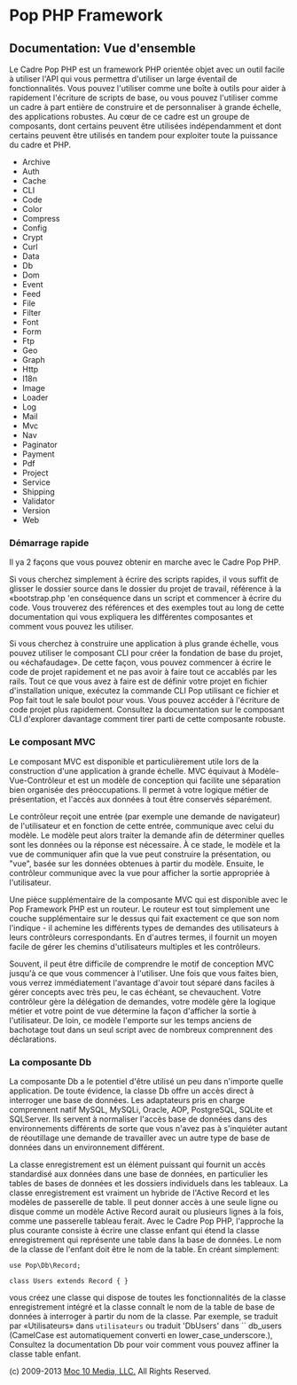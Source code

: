 Pop PHP Framework
=================

Documentation: Vue d'ensemble
-----------------------------

Le Cadre Pop PHP est un framework PHP orientée objet avec un outil
facile à utiliser l'API qui vous permettra d'utiliser un large éventail
de fonctionnalités. Vous pouvez l'utiliser comme une boîte à outils pour
aider à rapidement l'écriture de scripts de base, ou vous pouvez
l'utiliser comme un cadre à part entière de construire et de
personnaliser à grande échelle, des applications robustes. Au cœur de ce
cadre est un groupe de composants, dont certains peuvent être utilisées
indépendamment et dont certains peuvent être utilisés en tandem pour
exploiter toute la puissance du cadre et PHP.

-   Archive
-   Auth
-   Cache
-   CLI
-   Code
-   Color
-   Compress
-   Config
-   Crypt
-   Curl
-   Data
-   Db
-   Dom
-   Event
-   Feed
-   File
-   Filter
-   Font
-   Form
-   Ftp
-   Geo
-   Graph
-   Http
-   I18n
-   Image
-   Loader
-   Log
-   Mail
-   Mvc
-   Nav
-   Paginator
-   Payment
-   Pdf
-   Project
-   Service
-   Shipping
-   Validator
-   Version
-   Web

### Démarrage rapide

Il ya 2 façons que vous pouvez obtenir en marche avec le Cadre Pop PHP.

Si vous cherchez simplement à écrire des scripts rapides, il vous suffit
de glisser le dossier source dans le dossier du projet de travail,
référence à la «bootstrap.php 'en conséquence dans un script et
commencer à écrire du code. Vous trouverez des références et des
exemples tout au long de cette documentation qui vous expliquera les
différentes composantes et comment vous pouvez les utiliser.

Si vous cherchez à construire une application à plus grande échelle,
vous pouvez utiliser le composant CLI pour créer la fondation de base du
projet, ou «échafaudage». De cette façon, vous pouvez commencer à écrire
le code de projet rapidement et ne pas avoir à faire tout ce accablés
par les rails. Tout ce que vous avez à faire est de définir votre projet
en fichier d'installation unique, exécutez la commande CLI Pop utilisant
ce fichier et Pop fait tout le sale boulot pour vous. Vous pouvez
accéder à l'écriture de code projet plus rapidement. Consultez la
documentation sur le composant CLI d'explorer davantage comment tirer
parti de cette composante robuste.

### Le composant MVC

Le composant MVC est disponible et particulièrement utile lors de la
construction d'une application à grande échelle. MVC équivaut à
Modèle-Vue-Contrôleur et est un modèle de conception qui facilite une
séparation bien organisée des préoccupations. Il permet à votre logique
métier de présentation, et l'accès aux données à tout être conservés
séparément.

Le contrôleur reçoit une entrée (par exemple une demande de navigateur)
de l'utilisateur et en fonction de cette entrée, communique avec celui
du modèle. Le modèle peut alors traiter la demande afin de déterminer
quelles sont les données ou la réponse est nécessaire. À ce stade, le
modèle et la vue de communiquer afin que la vue peut construire la
présentation, ou "vue", basée sur les données obtenues à partir du
modèle. Ensuite, le contrôleur communique avec la vue pour afficher la
sortie appropriée à l'utilisateur.

Une pièce supplémentaire de la composante MVC qui est disponible avec le
Pop Framework PHP est un routeur. Le routeur est tout simplement une
couche supplémentaire sur le dessus qui fait exactement ce que son nom
l'indique - il achemine les différents types de demandes des
utilisateurs à leurs contrôleurs correspondants. En d'autres termes, il
fournit un moyen facile de gérer les chemins d'utilisateurs multiples et
les contrôleurs.

Souvent, il peut être difficile de comprendre le motif de conception MVC
jusqu'à ce que vous commencer à l'utiliser. Une fois que vous faites
bien, vous verrez immédiatement l'avantage d'avoir tout séparé dans
faciles à gérer concepts avec très peu, le cas échéant, se chevauchent.
Votre contrôleur gère la délégation de demandes, votre modèle gère la
logique métier et votre point de vue détermine la façon d'afficher la
sortie à l'utilisateur. De loin, ce modèle l'emporte sur les temps
anciens de bachotage tout dans un seul script avec de nombreux
comprennent des déclarations.

### La composante Db

La composante Db a le potentiel d'être utilisé un peu dans n'importe
quelle application. De toute évidence, la classe Db offre un accès
direct à interroger une base de données. Les adaptateurs pris en charge
comprennent natif MySQL, MySQLi, Oracle, AOP, PostgreSQL, SQLite et
SQLServer. Ils servent à normaliser l'accès base de données dans des
environnements différents de sorte que vous n'avez pas à s'inquiéter
autant de réoutillage une demande de travailler avec un autre type de
base de données dans un environnement différent.

La classe enregistrement est un élément puissant qui fournit un accès
standardisé aux données dans une base de données, en particulier les
tables de bases de données et les dossiers individuels dans les tableaux.
La classe enregistrement est vraiment un hybride de l'Active Record et
les modèles de passerelle de table. Il peut donner accès à une seule
ligne ou disque comme un modèle Active Record aurait ou plusieurs lignes
à la fois, comme une passerelle tableau ferait. Avec le Cadre Pop PHP,
l'approche la plus courante consiste à écrire une classe enfant qui étend
la classe enregistrement qui représente une table dans la base de données.
Le nom de la classe de l'enfant doit être le nom de la table. En
créant simplement:

    use Pop\Db\Record;

    class Users extends Record { }

vous créez une classe qui dispose de toutes les fonctionnalités de la
classe enregistrement intégré et la classe connaît le nom de la table
de base de données à interroger à partir du nom de la classe. Par
exemple, se traduit par «Utilisateurs» dans `utilisateurs` ou traduit
'DbUsers' dans `` db_users (CamelCase est automatiquement converti en
lower_case_underscore.), Consultez la documentation Db pour voir comment
vous pouvez affiner la classe table enfant.

\(c) 2009-2013 [Moc 10 Media, LLC.](http://www.moc10media.com) All
Rights Reserved.
